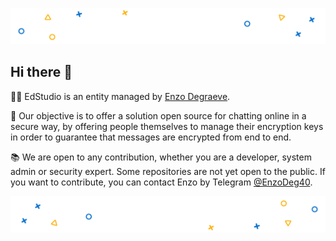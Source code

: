 ![Top decoration](https://raw.githubusercontent.com/EdStudio/.github/main/profile/assets/top.png)

## Hi there 👋

🧑‍🎓 EdStudio is an entity managed by [Enzo Degraeve](EnzoDeg40).

🎯 Our objective is to offer a solution open source for chatting online in a secure way, by offering people themselves to manage their encryption keys in order to guarantee that messages are encrypted from end to end.

📚 We are open to any contribution, whether you are a developer, system admin or security expert. Some repositories are not yet open to the public. If you want to contribute, you can contact Enzo by Telegram [@EnzoDeg40](https://t.me/EnzoDeg40).

![Bottom decoration](https://raw.githubusercontent.com/EdStudio/.github/main/profile/assets/bot.png)